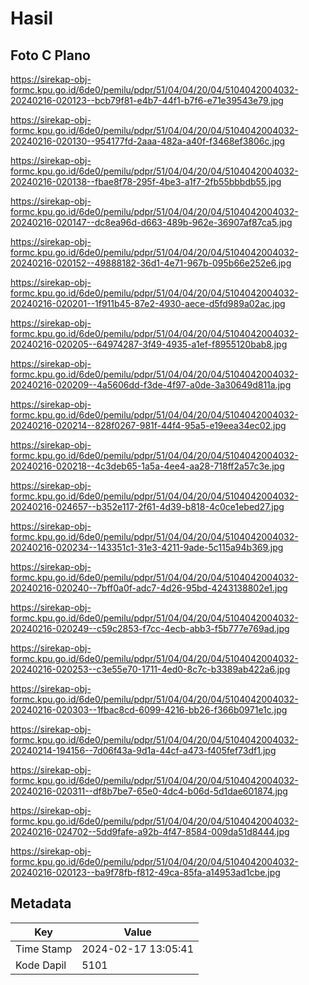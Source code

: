 # Hasil

## Foto C Plano

https://sirekap-obj-formc.kpu.go.id/6de0/pemilu/pdpr/51/04/04/20/04/5104042004032-20240216-020123--bcb79f81-e4b7-44f1-b7f6-e71e39543e79.jpg

https://sirekap-obj-formc.kpu.go.id/6de0/pemilu/pdpr/51/04/04/20/04/5104042004032-20240216-020130--954177fd-2aaa-482a-a40f-f3468ef3806c.jpg

https://sirekap-obj-formc.kpu.go.id/6de0/pemilu/pdpr/51/04/04/20/04/5104042004032-20240216-020138--fbae8f78-295f-4be3-a1f7-2fb55bbbdb55.jpg

https://sirekap-obj-formc.kpu.go.id/6de0/pemilu/pdpr/51/04/04/20/04/5104042004032-20240216-020147--dc8ea96d-d663-489b-962e-36907af87ca5.jpg

https://sirekap-obj-formc.kpu.go.id/6de0/pemilu/pdpr/51/04/04/20/04/5104042004032-20240216-020152--49888182-36d1-4e71-967b-095b66e252e6.jpg

https://sirekap-obj-formc.kpu.go.id/6de0/pemilu/pdpr/51/04/04/20/04/5104042004032-20240216-020201--1f911b45-87e2-4930-aece-d5fd989a02ac.jpg

https://sirekap-obj-formc.kpu.go.id/6de0/pemilu/pdpr/51/04/04/20/04/5104042004032-20240216-020205--64974287-3f49-4935-a1ef-f8955120bab8.jpg

https://sirekap-obj-formc.kpu.go.id/6de0/pemilu/pdpr/51/04/04/20/04/5104042004032-20240216-020209--4a5606dd-f3de-4f97-a0de-3a30649d811a.jpg

https://sirekap-obj-formc.kpu.go.id/6de0/pemilu/pdpr/51/04/04/20/04/5104042004032-20240216-020214--828f0267-981f-44f4-95a5-e19eea34ec02.jpg

https://sirekap-obj-formc.kpu.go.id/6de0/pemilu/pdpr/51/04/04/20/04/5104042004032-20240216-020218--4c3deb65-1a5a-4ee4-aa28-718ff2a57c3e.jpg

https://sirekap-obj-formc.kpu.go.id/6de0/pemilu/pdpr/51/04/04/20/04/5104042004032-20240216-024657--b352e117-2f61-4d39-b818-4c0ce1ebed27.jpg

https://sirekap-obj-formc.kpu.go.id/6de0/pemilu/pdpr/51/04/04/20/04/5104042004032-20240216-020234--143351c1-31e3-4211-9ade-5c115a94b369.jpg

https://sirekap-obj-formc.kpu.go.id/6de0/pemilu/pdpr/51/04/04/20/04/5104042004032-20240216-020240--7bff0a0f-adc7-4d26-95bd-4243138802e1.jpg

https://sirekap-obj-formc.kpu.go.id/6de0/pemilu/pdpr/51/04/04/20/04/5104042004032-20240216-020249--c59c2853-f7cc-4ecb-abb3-f5b777e769ad.jpg

https://sirekap-obj-formc.kpu.go.id/6de0/pemilu/pdpr/51/04/04/20/04/5104042004032-20240216-020253--c3e55e70-1711-4ed0-8c7c-b3389ab422a6.jpg

https://sirekap-obj-formc.kpu.go.id/6de0/pemilu/pdpr/51/04/04/20/04/5104042004032-20240216-020303--1fbac8cd-6099-4216-bb26-f366b0971e1c.jpg

https://sirekap-obj-formc.kpu.go.id/6de0/pemilu/pdpr/51/04/04/20/04/5104042004032-20240214-194156--7d06f43a-9d1a-44cf-a473-f405fef73df1.jpg

https://sirekap-obj-formc.kpu.go.id/6de0/pemilu/pdpr/51/04/04/20/04/5104042004032-20240216-020311--df8b7be7-65e0-4dc4-b06d-5d1dae601874.jpg

https://sirekap-obj-formc.kpu.go.id/6de0/pemilu/pdpr/51/04/04/20/04/5104042004032-20240216-024702--5dd9fafe-a92b-4f47-8584-009da51d8444.jpg

https://sirekap-obj-formc.kpu.go.id/6de0/pemilu/pdpr/51/04/04/20/04/5104042004032-20240216-020123--ba9f78fb-f812-49ca-85fa-a14953ad1cbe.jpg


## Metadata

| Key        | Value               |
| ---------- | ------------------- |
| Time Stamp | 2024-02-17 13:05:41 |
| Kode Dapil | 5101                |



